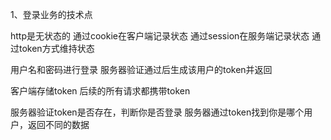1、登录业务的技术点

http是无状态的
通过cookie在客户端记录状态
通过session在服务端记录状态
通过token方式维持状态

用户名和密码进行登录
服务器验证通过后生成该用户的token并返回

客户端存储token
后续的所有请求都携带token

服务器验证token是否存在，判断你是否登录
服务器通过token找到你是哪个用户，返回不同的数据